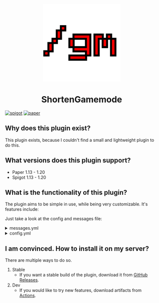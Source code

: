 <p align="center">
<img alt="ShortenGamemode logo" height=256px src="media/logo.png">
</p>
<h1 align="center">ShortenGamemode</h1>

[![spigot](https://cdn.jsdelivr.net/npm/@intergrav/devins-badges@3/assets/compact/supported/spigot_vector.svg)](https://www.spigotmc.org/resources/shortengamemode.110736/)
[![paper](https://cdn.jsdelivr.net/npm/@intergrav/devins-badges@3/assets/compact/supported/paper_vector.svg)](https://forums.papermc.io/threads/shortengamemode.812/)
## Why does this plugin exist?
This plugin exists, because I couldn't find a small and lightweight plugin to do this.

## What versions does this plugin support?
 - Paper 1.13 - 1.20
 - Spigot 1.13 - 1.20

## What is the functionality of this plugin?
The plugin aims to be simple in use, while being very customizable. It's features include:

Just take a look at the config and messages file:  
<details>
<summary>messages.yml</summary>

```yaml
prefix: "&3&l[SG] "
not-enough-args-or-too-many-console: "&cNot enough args or too many!\nUsage: /{0} <survival/creative/adventure/spectator/0/1/2/3> <player name>" # {0} being the command run. Can be skipped.
not-enough-args-or-too-many: "&cInvalid command!\nUsage: /{0} <survival/creative/adventure/spectator/0/1/2/3> [player name]" # {0} being the command run. Can be skipped
no-permission: "&cYou don't have the necessary permission node to execute this command!"
player-offline: "&cThis player is offline!"
no-gamemode-permission: "&cYou don't have the permission to change your gamemode to {0} mode!" # {0} is the gamemode. Can be skipped
change-notify: "&2Your gamemode has been changed to {0} by {1}" # {0} is the gamemode, {1} is the person who did it. Can be skipped[Spigot](https://www.spigotmc.org/resources/shortengamemode.110736/)
change-success: "&2You have changed {1}'s gamemode to {0} ." # {0} is the gamemode, {1} is the person you changed the gamemode. Can be skipped
your-change-success: "&2You have changed your gamemode to {0} mode." # {0} is the gamemode. Can be skipped
change-notify-console: "&2Your gamemode has been changed to {0} mode." # {0} is the gamemode. Can be skipped
survival: "survival"
creative: "creative"
adventure: "adventure"
spectator: "spectator"
```

</details>
<details>
<summary>config.yml</summary>

```yaml
enable-permissions: true # This is a boolean! Can be false or true
permission-node: pl.majlitech.admin.gamemode
enable-specific-gamemode-permissions: true # This is (also) a boolean! Can be false or true
permission-node-survival: pl.majlitech.admin.gamemode.survival
permission-node-creative: pl.majlitech.admin.gamemode.creative
permission-node-adventure: pl.majlitech.admin.gamemode.adventure
permission-node-spectator: pl.majlitech.admin.gamemode.spectator
```

</details>

## I am convinced. How to install it on my server?
There are multiple ways to do so.
1. Stable
    - If you want a stable build of the plugin, download it from [GitHub Releases](https://github.com/MajliTech/ShortenGamemode/releases).
2. Dev
    - If you would like to try new features, download artifacts from [Actions](https://github.com/MajliTech/ShortenGamemode/actions). 

